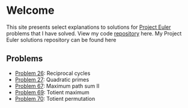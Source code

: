 # Welcome

This site presents select explanations to solutions for [Project Euler](https://projecteuler.net/) problems that I have solved.  View my code [repository](https://github.com/retiman/project-euler) here.
My Project Euler solutions repository can be found here

## Problems

- [Problem 26](/project-euler/problem-26): Reciprocal cycles
- [Problem 27](/project-euler/problem-27): Quadratic primes
- [Problem 67](/project-euler/problem-67): Maximum path sum II
- [Problem 69](/project-euler/problem-69): Totient maximum
- [Problem 70](/project-euler/problem-70): Totient permutation
